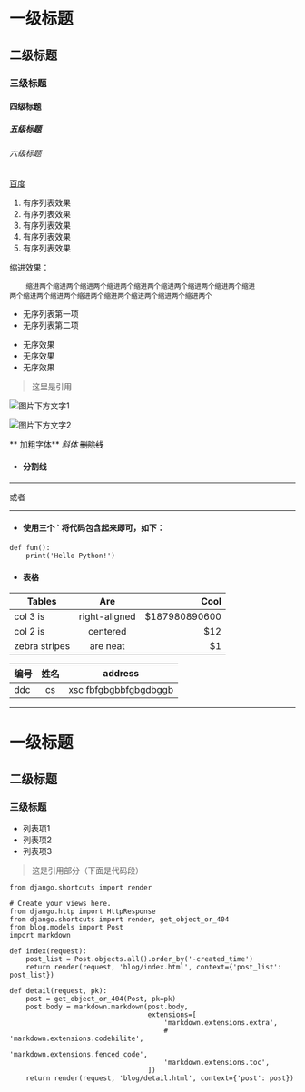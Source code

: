 # 一级标题
## 二级标题
### 三级标题
#### 四级标题
##### 五级标题
###### 六级标题

[百度](https://www.baidu.com)

1. 有序列表效果
2. 有序列表效果
3. 有序列表效果
4. 有序列表效果
6. 有序列表效果

缩进效果：

        缩进两个缩进两个缩进两个缩进两个缩进两个缩进两个缩进两个缩进两个缩进
    两个缩进两个缩进两个缩进两个缩进两个缩进两个缩进两个缩进两个

- 无序列表第一项
- 无序列表第二项
* 无序效果
* 无序效果
* 无序效果

>这里是引用

![图片下方文字1](http://upload-images.jianshu.io/upload_images/1343547-13d325fdbb097530.png?imageMogr2/auto-orient/strip%7CimageView2/2/w/1240)


![图片下方文字2](https://www.baidu.com/img/bd_logo1.png)


** 加粗字体**
*斜体*
~~删除线~~

* #### 分割线

---
  
或者

***

* #### 使用三个 ` 将代码包含起来即可，如下：

``` 
def fun():
    print('Hello Python!')
```
* #### 表格
| Tables        | Are           | Cool  |
| ------------- |:-------------:| -----:|
| col 3 is      | right-aligned | $187980890600 |
| col 2 is      | centered      |   $12 |
| zebra stripes | are neat      |    $1 |

| 编号 | 姓名 | address |
| ------ |:------:| ---------- |
|ddc|cs|xsc fbfgbgbbfgbgdbggb| 

---

# 一级标题

## 二级标题

### 三级标题

- 列表项1
- 列表项2
- 列表项3

> 这是引用部分（下面是代码段）

```
from django.shortcuts import render

# Create your views here.
from django.http import HttpResponse
from django.shortcuts import render, get_object_or_404
from blog.models import Post
import markdown

def index(request):
    post_list = Post.objects.all().order_by('-created_time')
    return render(request, 'blog/index.html', context={'post_list': post_list})

def detail(request, pk):
    post = get_object_or_404(Post, pk=pk)
    post.body = markdown.markdown(post.body,
                                  extensions=[
                                      'markdown.extensions.extra',
                                      # 'markdown.extensions.codehilite',
                                      'markdown.extensions.fenced_code',
                                      'markdown.extensions.toc',
                                  ])
    return render(request, 'blog/detail.html', context={'post': post})
```